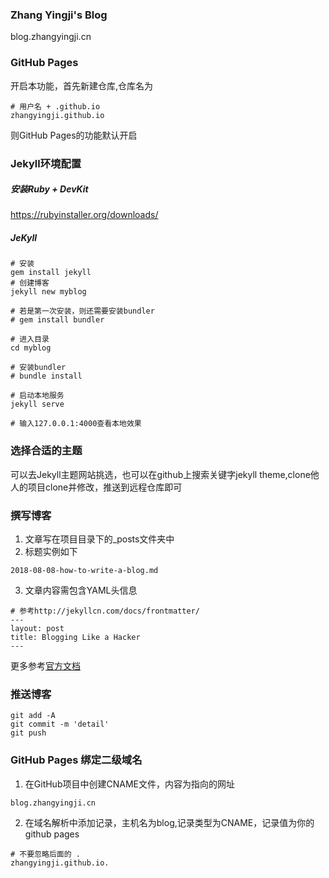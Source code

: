 ### Zhang Yingji's Blog
blog.zhangyingji.cn

### GitHub Pages
开启本功能，首先新建仓库,仓库名为

```
# 用户名 + .github.io
zhangyingji.github.io
```

则GitHub Pages的功能默认开启

### Jekyll环境配置
##### 安装Ruby + DevKit

https://rubyinstaller.org/downloads/

##### JeKyll

```
# 安装
gem install jekyll
# 创建博客
jekyll new myblog

# 若是第一次安装，则还需要安装bundler
# gem install bundler

# 进入目录
cd myblog

# 安装bundler
# bundle install

# 启动本地服务
jekyll serve

# 输入127.0.0.1:4000查看本地效果
```

### 选择合适的主题

可以去Jekyll主题网站挑选，也可以在github上搜索关键字jekyll theme,clone他人的项目clone并修改，推送到远程仓库即可

### 撰写博客

1. 文章写在项目目录下的_posts文件夹中
2. 标题实例如下

```
2018-08-08-how-to-write-a-blog.md
```

3. 文章内容需包含YAML头信息

```
# 参考http://jekyllcn.com/docs/frontmatter/
---
layout: post
title: Blogging Like a Hacker
---
```

更多参考[官方文档](http://jekyllcn.com/docs/posts/)


### 推送博客

```
git add -A
git commit -m 'detail'
git push
```

### GitHub Pages 绑定二级域名
1. 在GitHub项目中创建CNAME文件，内容为指向的网址

```
blog.zhangyingji.cn
```

2. 在域名解析中添加记录，主机名为blog,记录类型为CNAME，记录值为你的github pages

```
# 不要忽略后面的 .
zhangyingji.github.io.